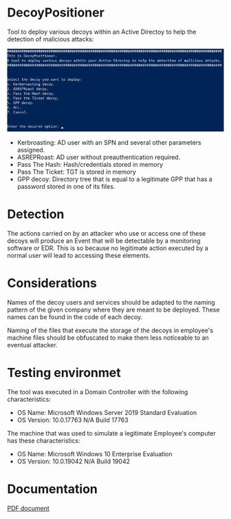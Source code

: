 ﻿# DecoyPositioner
Tool to deploy various decoys within an Active Directoy to help the detection of malicious attacks:

![Tool interface](decoy_positioner_interface.png)

- Kerbroasting: AD user with an SPN and several other parameters assigned.
- ASREPRoast: AD user without preauthentication required.
- Pass The Hash: Hash/credentials stored in memory
- Pass The Ticket: TGT is stored in memory
- GPP decoy: Directory tree that is equal to a legitimate GPP that has a password stored in one of its files.

# Detection
The actions carried on by an attacker who use or access one of these decoys will produce an Event that will be detectable by a monitoring software or EDR. This is so because no legitimate action executed by a normal user will lead to accessing these elements. 


# Considerations 
Names of the decoy users and services should be adapted to the naming pattern of the given company where they are meant to be deployed. These names can be found in the code of each decoy.

Naming of the files that execute the storage of the decoys in employee's machine files should be obfuscated to make them less noticeable to an eventual attacker.

# Testing environmet 
The tool was executed in a Domain Controller with the following characteristics:

- OS Name:                   Microsoft Windows Server 2019 Standard Evaluation
- OS Version:                10.0.17763 N/A Build 17763

The machine that was used to simulate a legitimate Employee's computer has these characteristics:

- OS Name:                   Microsoft Windows 10 Enterprise Evaluation
- OS Version:                10.0.19042 N/A Build 19042

# Documentation
[PDF document](https://drive.google.com/file/d/1DL2_Qqcr_UD0yUVbn2aJwAhstxGomHhB/view?usp=share_link)
